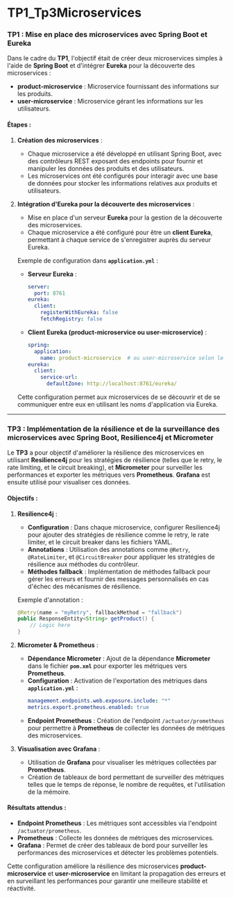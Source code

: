 # TP1_Tp3Microservices
### TP1 : Mise en place des microservices avec Spring Boot et Eureka

Dans le cadre du **TP1**, l'objectif était de créer deux microservices simples à l'aide de **Spring Boot** et d'intégrer **Eureka** pour la découverte des microservices :

- **product-microservice** : Microservice fournissant des informations sur les produits.
- **user-microservice** : Microservice gérant les informations sur les utilisateurs.

#### Étapes :

1. **Création des microservices** :
   - Chaque microservice a été développé en utilisant Spring Boot, avec des contrôleurs REST exposant des endpoints pour fournir et manipuler les données des produits et des utilisateurs.
   - Les microservices ont été configurés pour interagir avec une base de données pour stocker les informations relatives aux produits et utilisateurs.

2. **Intégration d'Eureka pour la découverte des microservices** :
   - Mise en place d'un serveur **Eureka** pour la gestion de la découverte des microservices.
   - Chaque microservice a été configuré pour être un **client Eureka**, permettant à chaque service de s'enregistrer auprès du serveur Eureka.
   
   Exemple de configuration dans **`application.yml`** :
   - **Serveur Eureka** :
     ```yaml
     server:
       port: 8761
     eureka:
       client:
         registerWithEureka: false
         fetchRegistry: false
     ```
   - **Client Eureka (product-microservice ou user-microservice)** :
     ```yaml
     spring:
       application:
         name: product-microservice  # ou user-microservice selon le cas
     eureka:
       client:
         service-url:
           defaultZone: http://localhost:8761/eureka/
     ```
   
   Cette configuration permet aux microservices de se découvrir et de se communiquer entre eux en utilisant les noms d'application via Eureka.

---

### TP3 : Implémentation de la résilience et de la surveillance des microservices avec Spring Boot, Resilience4j et Micrometer

Le **TP3** a pour objectif d'améliorer la résilience des microservices en utilisant **Resilience4j** pour les stratégies de résilience (telles que le retry, le rate limiting, et le circuit breaking), et **Micrometer** pour surveiller les performances et exporter les métriques vers **Prometheus**. **Grafana** est ensuite utilisé pour visualiser ces données.

#### Objectifs :

1. **Resilience4j** :
   - **Configuration** : Dans chaque microservice, configurer Resilience4j pour ajouter des stratégies de résilience comme le retry, le rate limiter, et le circuit breaker dans les fichiers YAML.
   - **Annotations** : Utilisation des annotations comme `@Retry`, `@RateLimiter`, et `@CircuitBreaker` pour appliquer les stratégies de résilience aux méthodes du contrôleur.
   - **Méthodes fallback** : Implémentation de méthodes fallback pour gérer les erreurs et fournir des messages personnalisés en cas d'échec des mécanismes de résilience.
   
   Exemple d'annotation :
   ```java
   @Retry(name = "myRetry", fallbackMethod = "fallback")
   public ResponseEntity<String> getProduct() {
       // Logic here
   }
   ```

2. **Micrometer & Prometheus** :
   - **Dépendance Micrometer** : Ajout de la dépendance **Micrometer** dans le fichier **`pom.xml`** pour exporter les métriques vers **Prometheus**.
   - **Configuration** : Activation de l'exportation des métriques dans **`application.yml`** :
     ```yaml
     management.endpoints.web.exposure.include: "*"
     metrics.export.prometheus.enabled: true
     ```
   - **Endpoint Prometheus** : Création de l'endpoint `/actuator/prometheus` pour permettre à **Prometheus** de collecter les données de métriques des microservices.

3. **Visualisation avec Grafana** :
   - Utilisation de **Grafana** pour visualiser les métriques collectées par **Prometheus**.
   - Création de tableaux de bord permettant de surveiller des métriques telles que le temps de réponse, le nombre de requêtes, et l'utilisation de la mémoire.

#### Résultats attendus :

- **Endpoint Prometheus** : Les métriques sont accessibles via l'endpoint `/actuator/prometheus`.
- **Prometheus** : Collecte les données de métriques des microservices.
- **Grafana** : Permet de créer des tableaux de bord pour surveiller les performances des microservices et détecter les problèmes potentiels.

Cette configuration améliore la résilience des microservices **product-microservice** et **user-microservice** en limitant la propagation des erreurs et en surveillant les performances pour garantir une meilleure stabilité et réactivité.


